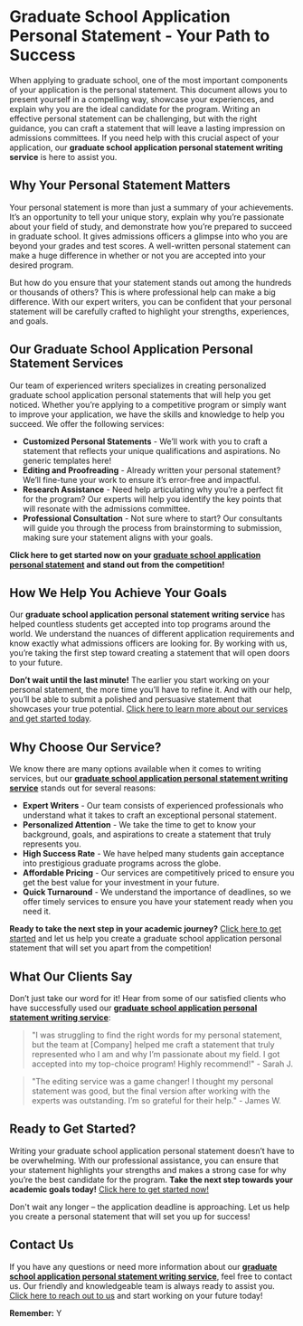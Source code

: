 # Graduate School Application Personal Statement - Your Path to Success

When applying to graduate school, one of the most important components of your application is the personal statement. This document allows you to present yourself in a compelling way, showcase your experiences, and explain why you are the ideal candidate for the program. Writing an effective personal statement can be challenging, but with the right guidance, you can craft a statement that will leave a lasting impression on admissions committees. If you need help with this crucial aspect of your application, our **graduate school application personal statement writing service** is here to assist you.

## Why Your Personal Statement Matters

Your personal statement is more than just a summary of your achievements. It’s an opportunity to tell your unique story, explain why you’re passionate about your field of study, and demonstrate how you’re prepared to succeed in graduate school. It gives admissions officers a glimpse into who you are beyond your grades and test scores. A well-written personal statement can make a huge difference in whether or not you are accepted into your desired program.

But how do you ensure that your statement stands out among the hundreds or thousands of others? This is where professional help can make a big difference. With our expert writers, you can be confident that your personal statement will be carefully crafted to highlight your strengths, experiences, and goals.

## Our Graduate School Application Personal Statement Services

Our team of experienced writers specializes in creating personalized graduate school application personal statements that will help you get noticed. Whether you’re applying to a competitive program or simply want to improve your application, we have the skills and knowledge to help you succeed. We offer the following services:

- **Customized Personal Statements** - We’ll work with you to craft a statement that reflects your unique qualifications and aspirations. No generic templates here!
- **Editing and Proofreading** - Already written your personal statement? We’ll fine-tune your work to ensure it’s error-free and impactful.
- **Research Assistance** - Need help articulating why you’re a perfect fit for the program? Our experts will help you identify the key points that will resonate with the admissions committee.
- **Professional Consultation** - Not sure where to start? Our consultants will guide you through the process from brainstorming to submission, making sure your statement aligns with your goals.

**Click here to get started now on your [graduate school application personal statement](https://tinyurl.com/topessay?keyword=graduate+school+application+personal+statement) and stand out from the competition!**

## How We Help You Achieve Your Goals

Our **graduate school application personal statement writing service** has helped countless students get accepted into top programs around the world. We understand the nuances of different application requirements and know exactly what admissions officers are looking for. By working with us, you’re taking the first step toward creating a statement that will open doors to your future.

**Don’t wait until the last minute!** The earlier you start working on your personal statement, the more time you’ll have to refine it. And with our help, you’ll be able to submit a polished and persuasive statement that showcases your true potential. [Click here to learn more about our services and get started today](https://tinyurl.com/topessay?keyword=graduate+school+application+personal+statement).

## Why Choose Our Service?

We know there are many options available when it comes to writing services, but our [**graduate school application personal statement writing service**](https://tinyurl.com/topessay?keyword=graduate+school+application+personal+statement) stands out for several reasons:

- **Expert Writers** - Our team consists of experienced professionals who understand what it takes to craft an exceptional personal statement.
- **Personalized Attention** - We take the time to get to know your background, goals, and aspirations to create a statement that truly represents you.
- **High Success Rate** - We have helped many students gain acceptance into prestigious graduate programs across the globe.
- **Affordable Pricing** - Our services are competitively priced to ensure you get the best value for your investment in your future.
- **Quick Turnaround** - We understand the importance of deadlines, so we offer timely services to ensure you have your statement ready when you need it.

**Ready to take the next step in your academic journey?** [Click here to get started](https://tinyurl.com/topessay?keyword=graduate+school+application+personal+statement) and let us help you create a graduate school application personal statement that will set you apart from the competition!

## What Our Clients Say

Don’t just take our word for it! Hear from some of our satisfied clients who have successfully used our [**graduate school application personal statement writing service**](https://tinyurl.com/topessay?keyword=graduate+school+application+personal+statement):

> "I was struggling to find the right words for my personal statement, but the team at [Company] helped me craft a statement that truly represented who I am and why I’m passionate about my field. I got accepted into my top-choice program! Highly recommend!" - Sarah J.

> "The editing service was a game changer! I thought my personal statement was good, but the final version after working with the experts was outstanding. I’m so grateful for their help." - James W.

## Ready to Get Started?

Writing your graduate school application personal statement doesn’t have to be overwhelming. With our professional assistance, you can ensure that your statement highlights your strengths and makes a strong case for why you’re the best candidate for the program. **Take the next step towards your academic goals today!** [Click here to get started now!](https://tinyurl.com/topessay?keyword=graduate+school+application+personal+statement)

Don't wait any longer – the application deadline is approaching. Let us help you create a personal statement that will set you up for success!

## Contact Us

If you have any questions or need more information about our [**graduate school application personal statement writing service**](https://tinyurl.com/topessay?keyword=graduate+school+application+personal+statement), feel free to contact us. Our friendly and knowledgeable team is always ready to assist you. [Click here to reach out to us](https://tinyurl.com/topessay?keyword=graduate+school+application+personal+statement) and start working on your future today!

**Remember:** Y

